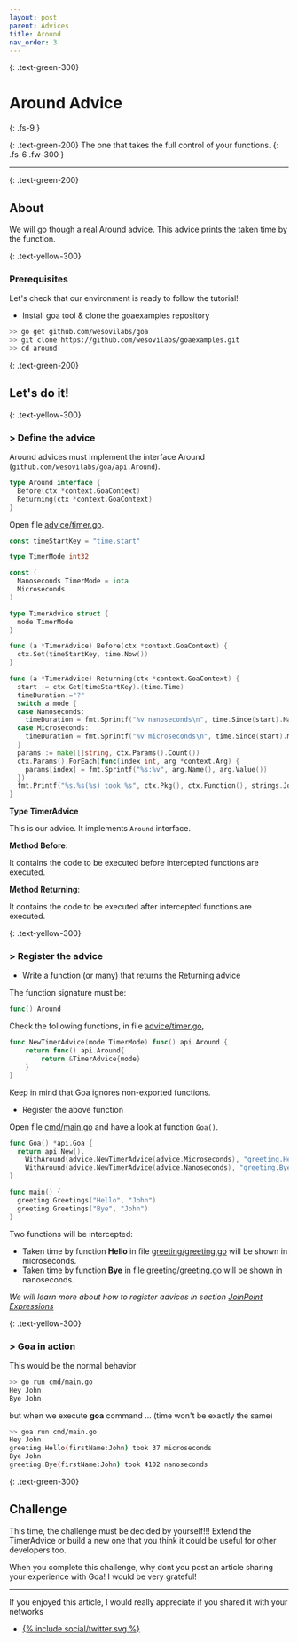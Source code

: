 ```yaml
---
layout: post
parent: Advices
title: Around
nav_order: 3
---
```


{: .text-green-300}
# Around Advice
{: .fs-9 }
 
{: .text-green-200}
The one that takes the full control of your functions.
{: .fs-6 .fw-300 }

---
 
{: .text-green-200}
## About
 
We will go though a real Around advice. This advice prints the taken time by the function.
 
{: .text-yellow-300}
### Prerequisites

Let's check that our environment is ready to follow the tutorial!
 
- Install goa tool & clone the goaexamples repository
```bash
>> go get github.com/wesovilabs/goa
>> git clone https://github.com/wesovilabs/goaexamples.git
>> cd around
```

{: .text-green-200}
## Let's do it!

{: .text-yellow-300}
### > Define the advice

Around advices must implement the interface Around (`github.com/wesovilabs/goa/api.Around`).  
```go
type Around interface {
  Before(ctx *context.GoaContext)
  Returning(ctx *context.GoaContext)
}
```

Open file [advice/timer.go](https://github.com/wesovilabs/goaexamples/blob/master/around/advice/timer.go#L20).

```go
const timeStartKey = "time.start"

type TimerMode int32

const (
  Nanoseconds TimerMode = iota
  Microseconds
)

type TimerAdvice struct {
  mode TimerMode
}

func (a *TimerAdvice) Before(ctx *context.GoaContext) {
  ctx.Set(timeStartKey, time.Now())
}

func (a *TimerAdvice) Returning(ctx *context.GoaContext) {
  start := ctx.Get(timeStartKey).(time.Time)
  timeDuration:="?"
  switch a.mode {
  case Nanoseconds:
    timeDuration = fmt.Sprintf("%v nanoseconds\n", time.Since(start).Nanoseconds())
  case Microseconds:
    timeDuration = fmt.Sprintf("%v microseconds\n", time.Since(start).Microseconds())
  }
  params := make([]string, ctx.Params().Count())
  ctx.Params().ForEach(func(index int, arg *context.Arg) {
    params[index] = fmt.Sprintf("%s:%v", arg.Name(), arg.Value())
  })
  fmt.Printf("%s.%s(%s) took %s", ctx.Pkg(), ctx.Function(), strings.Join(params, ","),timeDuration)
}
```

**Type TimerAdvice** 

This is our advice. It implements `Around` interface.

**Method Before**:

It contains the code to be executed before intercepted functions are executed.

**Method Returning**:

It contains the code to be executed after intercepted functions are executed.


{: .text-yellow-300}
### > Register the advice 

- Write a function (or many) that returns the Returning advice

The function signature must be:

```go
func() Around
```

Check the following functions, in file [advice/timer.go](https://github.com/wesovilabs/goaexamples/blob/master/around/advice/timer.go#L44),

```go
func NewTimerAdvice(mode TimerMode) func() api.Around {
	return func() api.Around{
		return &TimerAdvice{mode}
	}
}
```

Keep in mind that Goa ignores non-exported functions.

- Register the above function

Open file [cmd/main.go](https://github.com/wesovilabs/goaexamples/blob/master/around/cmd/main.go#L9) and have a look at function `Goa()`.

```go
func Goa() *api.Goa {
  return api.New().
    WithAround(advice.NewTimerAdvice(advice.Microseconds), "greeting.Hello(string)...").
    WithAround(advice.NewTimerAdvice(advice.Nanoseconds), "greeting.Bye(string)...")
}

func main() {
  greeting.Greetings("Hello", "John")
  greeting.Greetings("Bye", "John")
}
```
Two functions will be intercepted:

- Taken time by function **Hello** in file [greeting/greeting.go](https://github.com/wesovilabs/goaexamples/blob/master/around/greeting/greeting.go#L8) will be shown in microseconds.
- Taken time by function **Bye** in file [greeting/greeting.go](https://github.com/wesovilabs/goaexamples/blob/master/around/greeting/greeting.go#L16) will be shown in nanoseconds.

*We will learn more about how to register advices in section [JoinPoint Expressions](/joinpoints)*

{: .text-yellow-300}
### > Goa in action

This would be the normal behavior

```bash
>> go run cmd/main.go
Hey John
Bye John
```

but when we execute **goa** command ... (time won't be exactly the same)

```bash
>> goa run cmd/main.go
Hey John
greeting.Hello(firstName:John) took 37 microseconds
Bye John
greeting.Bye(firstName:John) took 4102 nanoseconds
```

{: .text-green-300}
## Challenge

This time, the challenge must be decided by yourself!!! Extend the TimerAdvice or build a new one that you think it could
be useful for other developers too.

When you complete this challenge, why dont you post an article sharing your experience with Goa!  I would be very grateful! 

---

If you enjoyed this article, I would really appreciate if you shared it with your networks


<div class="socialme">
    <ul>
        <li class="twitter">
            <a href="https://twitter.com/intent/tweet?via={{site.data.social.twitter.username}}&url={{ site.data.social.twitter.url | uri_escape}}&text={{ site.data.social.twitter.message | uri_escape}}" target="_blank">
                {% include social/twitter.svg %}
            </a>
        </li>
    </ul>
</div>
